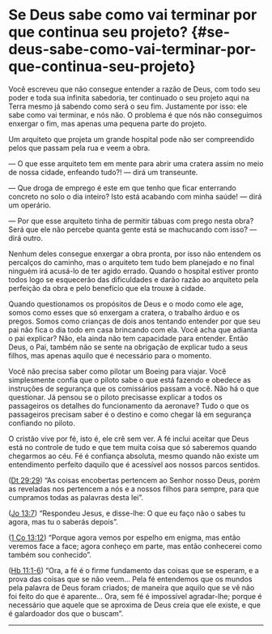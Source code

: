 # Se Deus sabe como vai terminar por que continua seu projeto? {#se-deus-sabe-como-vai-terminar-por-que-continua-seu-projeto}

Você escreveu que não consegue entender a razão de Deus, com todo seu poder e toda sua infinita sabedoria, ter continuado o seu projeto aqui na Terra mesmo já sabendo como será o seu fim. Justamente por isso: ele sabe como vai terminar, e nós não. O problema é que nós não conseguimos enxergar o fim, mas apenas uma pequena parte do projeto.

Um arquiteto que projeta um grande hospital pode não ser compreendido pelos que passam pela rua e veem a obra.

— O que esse arquiteto tem em mente para abrir uma cratera assim no meio de nossa cidade, enfeando tudo?! — dirá um transeunte.

— Que droga de emprego é este em que tenho que ficar enterrando concreto no solo o dia inteiro? Isto está acabando com minha saúde! — dirá um operário.

— Por que esse arquiteto tinha de permitir tábuas com prego nesta obra? Será que ele não percebe quanta gente está se machucando com isso? — dirá outro.

Nenhum deles consegue enxergar a obra pronta, por isso não entendem os percalços do caminho, mas o arquiteto tem tudo bem planejado e no final ninguém irá acusá-lo de ter agido errado. Quando o hospital estiver pronto todos logo se esquecerão das dificuldades e darão razão ao arquiteto pela perfeição da obra e pelo benefício que ela trouxe à cidade.

Quando questionamos os propósitos de Deus e o modo como ele age, somos como esses que só enxergam a cratera, o trabalho árduo e os pregos. Somos como crianças de dois anos tentando entender por que seu pai não fica o dia todo em casa brincando com ela. Você acha que adianta o pai explicar? Não, ela ainda não tem capacidade para entender. Então Deus, o Pai, também não se sente na obrigação de explicar tudo a seus filhos, mas apenas aquilo que é necessário para o momento.

Você não precisa saber como pilotar um Boeing para viajar. Você simplesmente confia que o piloto sabe o que está fazendo e obedece as instruções de segurança que os comissários passam a você. Não há o que questionar. Já pensou se o piloto precisasse explicar a todos os passageiros os detalhes do funcionamento da aeronave? Tudo o que os passageiros precisam saber é o destino e como chegar lá em segurança confiando no piloto.

O cristão vive por fé, isto é, ele crê sem ver. A fé inclui aceitar que Deus está no controle de tudo e que tem muita coisa que só saberemos quando chegarmos ao céu. Fé é confiança absoluta, mesmo quando não existe um entendimento perfeito daquilo que é acessível aos nossos parcos sentidos.

([Dt 29:29](http://bibliaonline.com.br/acf/dt/29/29)) “As coisas encobertas pertencem ao Senhor nosso Deus, porém as reveladas nos pertencem a nós e a nossos filhos para sempre, para que cumpramos todas as palavras desta lei”.

([Jo 13:7](http://bibliaonline.com.br/acf/jo/13/7)) “Respondeu Jesus, e disse-lhe: O que eu faço não o sabes tu agora, mas tu o saberás depois”.

([1 Co 13:12](http://bibliaonline.com.br/acf/1co/13/12)) “Porque agora vemos por espelho em enigma, mas então veremos face a face; agora conheço em parte, mas então conhecerei como também sou conhecido”.

([Hb 11:1-6](http://bibliaonline.com.br/acf/hb/11/1-6)) “Ora, a fé é o firme fundamento das coisas que se esperam, e a prova das coisas que se não veem... Pela fé entendemos que os mundos pela palavra de Deus foram criados; de maneira que aquilo que se vê não foi feito do que é aparente... Ora, sem fé é impossível agradar-lhe; porque é necessário que aquele que se aproxima de Deus creia que ele existe, e que é galardoador dos que o buscam”.

*****